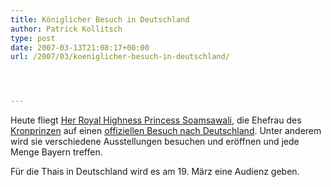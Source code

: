 ```yaml
---
title: Königlicher Besuch in Deutschland
author: Patrick Kollitsch
type: post
date: 2007-03-13T21:08:17+00:00
url: /2007/03/koeniglicher-besuch-in-deutschland/




---
```

Heute fliegt [Her Royal Highness Princess Soamsawali][1], die Ehefrau des [Kronprinzen][2] auf einen [offiziellen Besuch nach Deutschland][3]. Unter anderem wird sie verschiedene Ausstellungen besuchen und eröffnen und jede Menge Bayern treffen.

Für die Thais in Deutschland wird es am 19. März eine Audienz geben.

 [1]: http://en.wikipedia.org/wiki/Soamsavali_Kitiyakara
 [2]: http://en.wikipedia.org/wiki/Maha_Vajiralongkorn
 [3]: http://thainews.prd.go.th/newsenglish/previewnews.php?news_id=255003130047&news_headline=Announcement